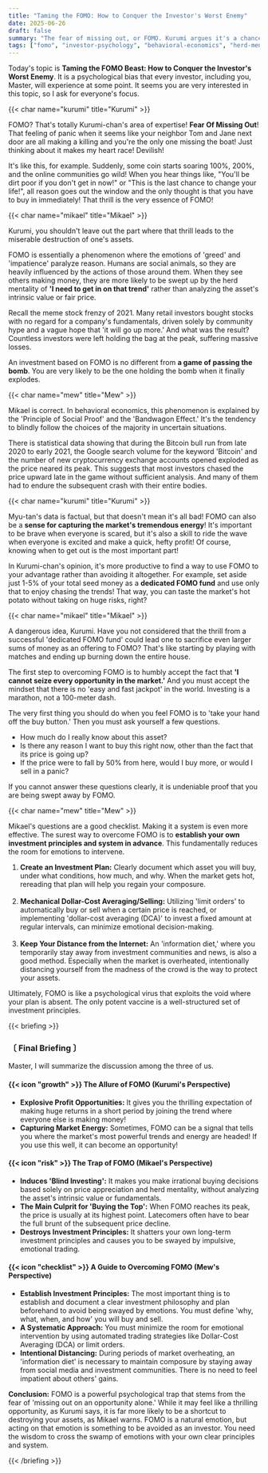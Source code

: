 ```yaml
---
title: "Taming the FOMO: How to Conquer the Investor's Worst Enemy"
date: 2025-06-26
draft: false
summary: "The fear of missing out, or FOMO. Kurumi argues it's a chance to capture market energy, while Mikael warns it's a destructive game of passing the bomb. Three unique characters break down the true nature of this psychological trap and reveal how to overcome it."
tags: ["fomo", "investor-psychology", "behavioral-economics", "herd-mentality", "investing-principles"]
---
```


<p>Today's topic is <strong>Taming the FOMO Beast: How to Conquer the Investor's Worst Enemy</strong>. It is a psychological bias that every investor, including you, Master, will experience at some point. It seems you are very interested in this topic, so I ask for everyone's focus.</p>

{{< char name="kurumi" title="Kurumi" >}}
<p>FOMO? That's totally Kurumi-chan's area of expertise! <strong>Fear Of Missing Out</strong>! That feeling of panic when it seems like your neighbor Tom and Jane next door are all making a killing and you're the only one missing the boat! Just thinking about it makes my heart race! Devilish!</p>
<p>It's like this, for example. Suddenly, some coin starts soaring 100%, 200%, and the online communities go wild! When you hear things like, "You'll be dirt poor if you don't get in now!" or "This is the last chance to change your life!", all reason goes out the window and the only thought is that you have to buy in immediately! That thrill is the very essence of FOMO!</p>

{{< char name="mikael" title="Mikael" >}}
<p>Kurumi, you shouldn't leave out the part where that thrill leads to the miserable destruction of one's assets.</p>
<p>FOMO is essentially a phenomenon where the emotions of 'greed' and 'impatience' paralyze reason. Humans are social animals, so they are heavily influenced by the actions of those around them. When they see others making money, they are more likely to be swept up by the herd mentality of <strong>'I need to get in on that trend'</strong> rather than analyzing the asset's intrinsic value or fair price.</p>
<p>Recall the meme stock frenzy of 2021. Many retail investors bought stocks with no regard for a company's fundamentals, driven solely by community hype and a vague hope that 'it will go up more.' And what was the result? Countless investors were left holding the bag at the peak, suffering massive losses.</p>
<p>An investment based on FOMO is no different from <strong>a game of passing the bomb</strong>. You are very likely to be the one holding the bomb when it finally explodes.</p>

{{< char name="mew" title="Mew" >}}
<p>Mikael is correct. In behavioral economics, this phenomenon is explained by the 'Principle of Social Proof' and the 'Bandwagon Effect.' It's the tendency to blindly follow the choices of the majority in uncertain situations.</p>
<p>There is statistical data showing that during the Bitcoin bull run from late 2020 to early 2021, the Google search volume for the keyword 'Bitcoin' and the number of new cryptocurrency exchange accounts opened exploded as the price neared its peak. This suggests that most investors chased the price upward late in the game without sufficient analysis. And many of them had to endure the subsequent crash with their entire bodies.</p>

{{< char name="kurumi" title="Kurumi" >}}
<p>Myu-tan's data is factual, but that doesn't mean it's all bad! FOMO can also be a <strong>sense for capturing the market's tremendous energy</strong>! It's important to be brave when everyone is scared, but it's also a skill to ride the wave when everyone is excited and make a quick, hefty profit! Of course, knowing when to get out is the most important part!</p>
<p>In Kurumi-chan's opinion, it's more productive to find a way to use FOMO to your advantage rather than avoiding it altogether. For example, set aside just 1-5% of your total seed money as a <strong>dedicated FOMO fund</strong> and use only that to enjoy chasing the trends! That way, you can taste the market's hot potato without taking on huge risks, right?</p>

{{< char name="mikael" title="Mikael" >}}
<p>A dangerous idea, Kurumi. Have you not considered that the thrill from a successful 'dedicated FOMO fund' could lead one to sacrifice even larger sums of money as an offering to FOMO? That's like starting by playing with matches and ending up burning down the entire house.</p>
<p>The first step to overcoming FOMO is to humbly accept the fact that <strong>'I cannot seize every opportunity in the market.'</strong> And you must accept the mindset that there is no 'easy and fast jackpot' in the world. Investing is a marathon, not a 100-meter dash.</p>
<p>The very first thing you should do when you feel FOMO is to 'take your hand off the buy button.' Then you must ask yourself a few questions.</p>
<ul>
    <li>How much do I really know about this asset?</li>
    <li>Is there any reason I want to buy this right now, other than the fact that its price is going up?</li>
    <li>If the price were to fall by 50% from here, would I buy more, or would I sell in a panic?</li>
</ul>
<p>If you cannot answer these questions clearly, it is undeniable proof that you are being swept away by FOMO.</p>

{{< char name="mew" title="Mew" >}}
<p>Mikael's questions are a good checklist. Making it a system is even more effective. The surest way to overcome FOMO is to <strong>establish your own investment principles and system in advance</strong>. This fundamentally reduces the room for emotions to intervene.</p>
<ol>
    <li><strong>Create an Investment Plan:</strong> Clearly document which asset you will buy, under what conditions, how much, and why. When the market gets hot, rereading that plan will help you regain your composure.</li><br>
    <li><strong>Mechanical Dollar-Cost Averaging/Selling:</strong> Utilizing 'limit orders' to automatically buy or sell when a certain price is reached, or implementing 'dollar-cost averaging (DCA)' to invest a fixed amount at regular intervals, can minimize emotional decision-making.</li><br>
    <li><strong>Keep Your Distance from the Internet:</strong> An 'information diet,' where you temporarily stay away from investment communities and news, is also a good method. Especially when the market is overheated, intentionally distancing yourself from the madness of the crowd is the way to protect your assets.</li>
</ol>
<p>Ultimately, FOMO is like a psychological virus that exploits the void where your plan is absent. The only potent vaccine is a well-structured set of investment principles.</p>

{{< briefing >}}
<h3><strong>〔 Final Briefing 〕</strong></h3>
<p>Master, I will summarize the discussion among the three of us.</p>

<h4><span class="svg-icon">{{< icon "growth" >}}</span> The Allure of FOMO (Kurumi's Perspective)</h4>
<ul>
    <li><strong>Explosive Profit Opportunities:</strong> It gives you the thrilling expectation of making huge returns in a short period by joining the trend where everyone else is making money!</li>
    <li><strong>Capturing Market Energy:</strong> Sometimes, FOMO can be a signal that tells you where the market's most powerful trends and energy are headed! If you use this well, it can become an opportunity!</li>
</ul>

<h4><span class="svg-icon">{{< icon "risk" >}}</span> The Trap of FOMO (Mikael's Perspective)</h4>
<ul>
    <li><strong>Induces 'Blind Investing':</strong> It makes you make irrational buying decisions based solely on price appreciation and herd mentality, without analyzing the asset's intrinsic value or fundamentals.</li>
    <li><strong>The Main Culprit for 'Buying the Top':</strong> When FOMO reaches its peak, the price is usually at its highest point. Latecomers often have to bear the full brunt of the subsequent price decline.</li>
    <li><strong>Destroys Investment Principles:</strong> It shatters your own long-term investment principles and causes you to be swayed by impulsive, emotional trading.</li>
</ul>

<h4><span class="svg-icon">{{< icon "checklist" >}}</span> A Guide to Overcoming FOMO (Mew's Perspective)</h4>
<ul>
    <li><strong>Establish Investment Principles:</strong> The most important thing is to establish and document a clear investment philosophy and plan beforehand to avoid being swayed by emotions. You must define 'why, what, when, and how' you will buy and sell.</li>
    <li><strong>A Systematic Approach:</strong> You must minimize the room for emotional intervention by using automated trading strategies like Dollar-Cost Averaging (DCA) or limit orders.</li>
    <li><strong>Intentional Distancing:</strong> During periods of market overheating, an 'information diet' is necessary to maintain composure by staying away from social media and investment communities. There is no need to feel impatient about others' gains.</li>
</ul>

<div class="final-conclusion">
    <p><strong>Conclusion:</strong> FOMO is a powerful psychological trap that stems from the fear of 'missing out on an opportunity alone.' While it may feel like a thrilling opportunity, as Kurumi says, it is far more likely to be a shortcut to destroying your assets, as Mikael warns. FOMO is a natural emotion, but acting on that emotion is something to be avoided as an investor. You need the wisdom to cross the swamp of emotions with your own clear principles and system.</p>
</div>
{{< /briefing >}}